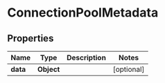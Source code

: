 

# ConnectionPoolMetadata


## Properties

Name | Type | Description | Notes
------------ | ------------- | ------------- | -------------
**data** | **Object** |  |  [optional]



